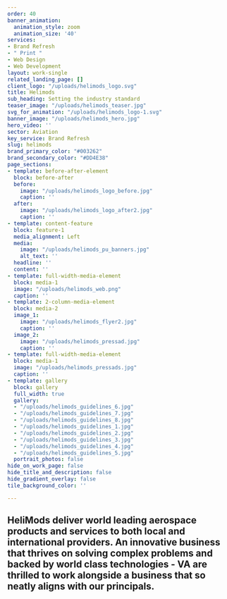 ```yaml
---
order: 40
banner_animation:
  animation_style: zoom
  animation_size: '40'
services:
- Brand Refresh
- " Print "
- Web Design
- Web Development
layout: work-single
related_landing_page: []
client_logo: "/uploads/helimods_logo.svg"
title: Helimods
sub_heading: Setting the industry standard
teaser_image: "/uploads/helimods_teaser.jpg"
svg_for_animation: "/uploads/helimods_logo-1.svg"
banner_image: "/uploads/helimods_hero.jpg"
hero_video: ''
sector: Aviation
key_service: Brand Refresh
slug: helimods
brand_primary_color: "#003262"
brand_secondary_color: "#DD4E38"
page_sections:
- template: before-after-element
  block: before-after
  before:
    image: "/uploads/helimods_logo_before.jpg"
    caption: ''
  after:
    image: "/uploads/helimods_logo_after2.jpg"
    caption: ''
- template: content-feature
  block: feature-1
  media_alignment: Left
  media:
    image: "/uploads/helimods_pu_banners.jpg"
    alt_text: ''
  headline: ''
  content: ''
- template: full-width-media-element
  block: media-1
  image: "/uploads/helimods_web.png"
  caption: ''
- template: 2-column-media-element
  block: media-2
  image_1:
    image: "/uploads/helimods_flyer2.jpg"
    caption: ''
  image_2:
    image: "/uploads/helimods_pressad.jpg"
    caption: ''
- template: full-width-media-element
  block: media-1
  image: "/uploads/helimods_pressads.jpg"
  caption: ''
- template: gallery
  block: gallery
  full_width: true
  gallery:
  - "/uploads/helimods_guidelines_6.jpg"
  - "/uploads/helimods_guidelines_7.jpg"
  - "/uploads/helimods_guidelines_8.jpg"
  - "/uploads/helimods_guidelines_1.jpg"
  - "/uploads/helimods_guidelines_2.jpg"
  - "/uploads/helimods_guidelines_3.jpg"
  - "/uploads/helimods_guidelines_4.jpg"
  - "/uploads/helimods_guidelines_5.jpg"
  portrait_photos: false
hide_on_work_page: false
hide_title_and_description: false
hide_gradient_overlay: false
tile_background_color: ''

---
```

## HeliMods deliver world leading aerospace products and services to both local and international providers. An innovative business that thrives on solving complex problems and backed by world class technologies - VA are thrilled to work alongside a business that so neatly aligns with our principals.